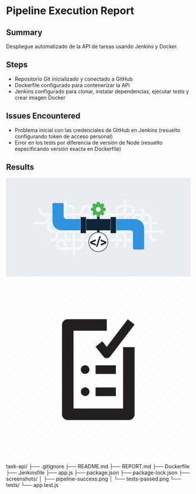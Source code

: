 # Pipeline Execution Report

## Summary
Despliegue automatizado de la API de tareas usando Jenkins y Docker.

## Steps
- Repositorio Git inicializado y conectado a GitHub
- Dockerfile configurado para contenerizar la API
- Jenkins configurado para clonar, instalar dependencias, ejecutar tests y crear imagen Docker

## Issues Encountered
- Problema inicial con las credenciales de GitHub en Jenkins (resuelto configurando token de acceso personal)
- Error en los tests por diferencia de versión de Node (resuelto especificando versión exacta en Dockerfile)

## Results
![Captura del pipeline exitoso](screenshots/pipeline-success.png)
![Captura de tests pasando](screenshots/tests-passed.png)
task-api/
├── .gitignore
├── README.md
├── REPORT.md
├── Dockerfile
├── Jenkinsfile
├── app.js
├── package.json
├── package-lock.json
├── screenshots/
│   ├── pipeline-success.png
│   └── tests-passed.png
└── tests/
    └── app.test.js